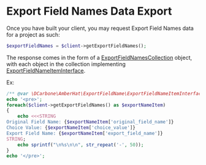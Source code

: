 # Export Field Names Data Export

Once you have built your client, you may request Export Field Names data for a project as such:

```php
$exportFieldNames = $client->getExportFieldNames();
```

The response comes in the form of a
[ExportFieldNamesCollection](../src/ExportFieldName/ExportFieldNamesCollection.php) object, with
each object in the collection implementing
[ExportFieldNameItemInterface](../src/ExportFieldName/ExportFieldNameItemInterface.php).

Ex:
```php
/** @var \DCarbone\AmberHat\ExportFieldName\ExportFieldNameItemInterface $armItem **/
echo '<pre>';
foreach($client->getExportFieldNames() as $exportNameItem)
{
    echo <<<STRING
Original Field Name: {$exportNameItem['original_field_name']}
Choice Value: {$exportNameItem['choice_value']}
Export Field Name: {$exportNameItem['export_field_name']}
STRING;
    echo sprintf("\n%s\n\n", str_repeat('-', 50));
}
echo '</pre>';
```